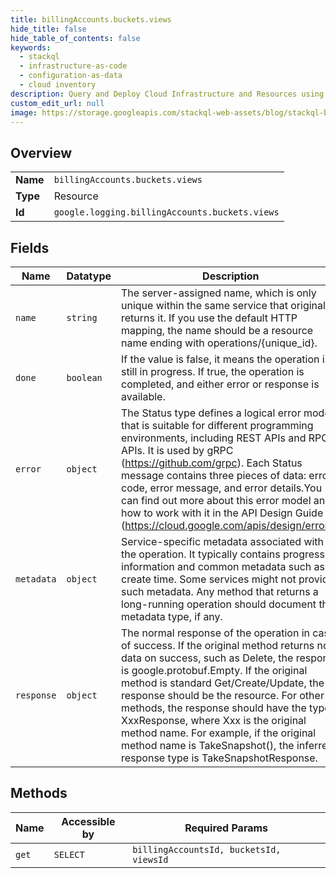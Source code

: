 ```yaml
---
title: billingAccounts.buckets.views
hide_title: false
hide_table_of_contents: false
keywords:
  - stackql
  - infrastructure-as-code
  - configuration-as-data
  - cloud inventory
description: Query and Deploy Cloud Infrastructure and Resources using SQL
custom_edit_url: null
image: https://storage.googleapis.com/stackql-web-assets/blog/stackql-blog-post-featured-image.png
---
```

  
    

## Overview
<table><tbody>
<tr><td><b>Name</b></td><td><code>billingAccounts.buckets.views</code></td></tr>
<tr><td><b>Type</b></td><td>Resource</td></tr>
<tr><td><b>Id</b></td><td><code>google.logging.billingAccounts.buckets.views</code></td></tr>
</tbody></table>

## Fields
| Name | Datatype | Description |
| ---- | -------- | ----------- |
| `name` | `string` | The server-assigned name, which is only unique within the same service that originally returns it. If you use the default HTTP mapping, the name should be a resource name ending with operations/{unique_id}. |
| `done` | `boolean` | If the value is false, it means the operation is still in progress. If true, the operation is completed, and either error or response is available. |
| `error` | `object` | The Status type defines a logical error model that is suitable for different programming environments, including REST APIs and RPC APIs. It is used by gRPC (https://github.com/grpc). Each Status message contains three pieces of data: error code, error message, and error details.You can find out more about this error model and how to work with it in the API Design Guide (https://cloud.google.com/apis/design/errors). |
| `metadata` | `object` | Service-specific metadata associated with the operation. It typically contains progress information and common metadata such as create time. Some services might not provide such metadata. Any method that returns a long-running operation should document the metadata type, if any. |
| `response` | `object` | The normal response of the operation in case of success. If the original method returns no data on success, such as Delete, the response is google.protobuf.Empty. If the original method is standard Get/Create/Update, the response should be the resource. For other methods, the response should have the type XxxResponse, where Xxx is the original method name. For example, if the original method name is TakeSnapshot(), the inferred response type is TakeSnapshotResponse. |
## Methods
| Name | Accessible by | Required Params |
| ---- | ------------- | --------------- |
| `get` | `SELECT` | `billingAccountsId, bucketsId, viewsId` |
